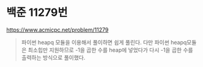 # 백준 11279번
https://www.acmicpc.net/problem/11279
>파이썬 heapq 모듈을 이용해서 풀이하면 쉽게 풀린다.
> 다만 파이썬 heapq모듈은 최소힙만 지원하므로 -1을 곱한 수를 heap에 넣었다가 다시 -1을 곱한 수를 출력하는 방식으로 풀이했다.